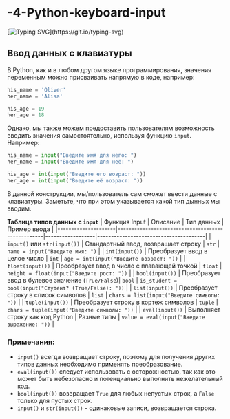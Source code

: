 # -4-Python-keyboard-input

[![Typing SVG](https://readme-typing-svg.herokuapp.com?font=Fira+Code&pause=1000&width=435&lines=YourName+%3D+input(%22Enter+name%3A+%22);print(f'Hello+%7BYourName%7D+%F0%9F%98%8A');%23++2+%2B+2+%3D+%3F;num+%3D+int(input(%22answer%3A++%22)))](https://git.io/typing-svg)

## Ввод данных с клавиатуры
В Python, как и в любом другом языке программирования, значения переменным можно присваивать напрямую в коде, например:
```Python
his_name = 'Oliver'
her_name = 'Alisa'

his_age = 19
her_age = 18
```

Однако, мы также можем предоставить пользователям возможность вводить значения самостоятельно, используя функцию `input`. Например:
```Python
his_name = input("Введите имя для него: ")
her_name = input("Введите имя для неё: ")

his_age = int(input("Введите его возраст: "))
her_age = int(input("Введите её возраст: "))
```
В данной конструкции, мы/пользователь сам сможет ввести данные с клавиатуры. Заметьте, что при этом указывается какой тип дынных мы вводим.

**Таблица типов данных с `input`**
| Функция Input       | Описание                                          | Тип данных       | Пример ввода                          |
|---------------------|---------------------------------------------------|------------------|---------------------------------------|
| `input()` или `str(input())`          | Стандартный ввод, возвращает строку               | `str`            | `name = input("Введите имя: ")`       |
| `int(input())`      | Преобразует ввод в целое число                    | `int`            | `age = int(input("Введите возраст: "))` |
| `float(input())`    | Преобразует ввод в число с плавающей точкой       | `float`          | `height = float(input("Введите рост: "))` |
| `bool(input())`     | Преобразует ввод в булевое значение (`True/False`)| `bool`           | `is_student = bool(input("Студент? (True/False): "))` |
| `list(input())`     | Преобразует строку в список символов              | `list`           | `chars = list(input("Введите символы: "))` |
| `tuple(input())`    | Преобразует строку в кортеж символов              | `tuple`          | `chars = tuple(input("Введите символы: "))` |
| `eval(input())`     | Выполняет строку как код Python                   | Разные типы      | `value = eval(input("Введите выражение: "))` |

### Примечания:
- `input()` всегда возвращает строку, поэтому для получения других типов данных необходимо применять преобразование.
- `eval(input())` следует использовать с осторожностью, так как это может быть небезопасно и потенциально выполнить нежелательный код.
- `bool(input())` возвращает `True` для любых непустых строк, а `False` только для пустых строк.
- `input()` и `str(input())` - одинаковые записи, возвращается строка.

